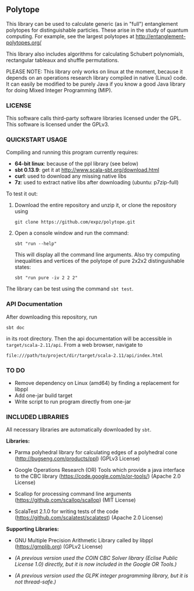 ## Polytope

This library can be used to calculate generic (as in "full") entanglement polytopes for 
distinguishable particles. These arise in the study of quantum computing.
For example, see the largest polytopes at http://entanglement-polytopes.org/

This library also includes algorithms for calculating Schubert polynomials, 
rectangular tableaux and shuffle permutations.

PLEASE NOTE: This library only works on linux at the moment, because it depends 
on an operations research library compiled in native (Linux) code. It can 
easily be modified to be purely Java if you know a good Java library for 
doing Mixed Integer Programming (MIP).

### LICENSE

This software calls third-party software libraries licensed under the GPL. 
This software is licensed under the GPLv3.

### QUICKSTART USAGE

Compiling and running this program currently requires:

* __64-bit linux__: because of the ppl library (see below)
* __sbt 0.13.9__: get it at http://www.scala-sbt.org/download.html
* __curl__: used to download any missing native libs
* __7z__: used to extract native libs after downloading (ubuntu: p7zip-full)

To test it out:

1. Download the entire repository and unzip it, or clone the repository using
   ```
   git clone https://github.com/expz/polytope.git
   ```
2. Open a console window and run the command:
   ```
   sbt "run --help"
   ```
   This will display all the command line arguments. Also try computing inequalities and vertices of the polytope of pure 2x2x2 distinguishable states:
   ```
   sbt "run pure -iv 2 2 2"
   ```

The library can be test using the command `sbt test`.

### API Documentation

After downloading this repository, run
```
sbt doc
```
in its root directory. Then the api documentation will be accessible in 
`target/scala-2.11/api`. From a web browser, navigate to
```
file:///path/to/project/dir/target/scala-2.11/api/index.html
```

### TO DO

* Remove dependency on Linux (amd64) by finding a replacement for libppl
* Add one-jar build target
* Write script to run program directly from one-jar

### INCLUDED LIBRARIES

All necessary libraries are automatically downloaded by `sbt`.

__Libraries:__

* Parma polyhedral library for calculating edges of a polyhedral cone 
   (http://bugseng.com/products/ppl) (GPLv3 License)
   
* Google Operations Research (OR) Tools which provide a java interface to
   the CBC library
   (https://code.google.com/p/or-tools/) (Apache 2.0 License)
   
* Scallop for processing command line arguments
   (https://github.com/scallop/scallop) (MIT License)

* ScalaTest 2.1.0 for writing tests of the code
   (https://github.com/scalatest/scalatest) (Apache 2.0 License)
   
__Supporting Libraries:__

* GNU Multiple Precision Arithmetic Library called by libppl
   (https://gmplib.org) (GPLv2 License)

* _(A previous version used the COIN CBC Solver library (Eclise Public License 
  1.0) directly, but it is now included in the Google OR Tools.)_

* _(A previous version used the GLPK integer programming library, but it is not
  thread-safe.)_
